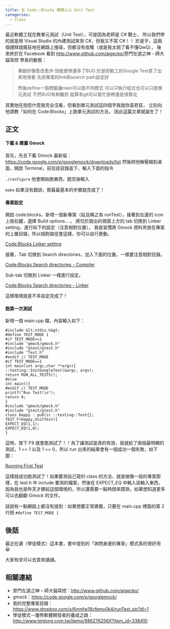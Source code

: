 ```yaml
---
title: 在 Code::Blocks 開開心心 Unit Test
categories:
  - Class
---
```


最近軟體工程在教單元測試（Unit Test），可是因為老師是 C# 戰士，
所以我們學的就是用 Visual Studio 的內建測試來測 C#，但我又不寫 C#！！
於是乎，這兩個禮拜就瘋狂地在網路上搜尋，但都沒有收穫（或是我太弱了看不懂QwQ），
後來終於在 Facebook 看到 <http://www.github.com/aigecko/>旁門左道之神 - 師大貓耳控</a> 學長的動態：

> 專題好像愈改愈炸
> 效能更慘還多了BUG
> 於是把軟工的Google Test拿了出來用用看
> 先把專案的link和search path設定好
>
> 然後define一個標籤讓main可以跑不同模式
> 可以只執行程式也可以只跑單元測試
> 不然BUG有夠難抓
> 就算有git可以幫忙倒帶還是很靠北

其實他在抱怨什麼我完全沒看，但看到單元測試這四個字我就欣喜若狂，
立刻向他請教「如何在 Code:Blocks」上跑單元測試的方法，
因此這篇文章就誕生了！

## 正文

#### 下載 & 建置 Gmock

首先，先去下載 Gmock 最新版：<https://code.google.com/p/googlemock/downloads/list>
然後把他解壓縮到桌面，開啟 Terminal，前往該目錄底下，輸入下面的指令

`./configure`
他會開始跑東西，跑完後輸入

`make`
如果沒有錯誤，那最最基本的步驟就完成了！

#### 專案設定

開啟 code:blocks，新增一個新專案（姑且稱之為 runTest），接著到左邊的 icon 上按右鍵，選擇 Build options&#8230; ，
將位於跳出的視窗上方的 tab 切換到 Linker setting，進行如下的設定（注意相對位置），
我是習慣將 Gmock 資料夾放在專案的上層目錄，所以相對路徑會這樣，你可以自行更動。

[Code:Blocks Linker setting](http://wildsky.cc/blog-images/2015-11-01-01-55-51-的螢幕擷圖-1024x576.png)

接著，Tab 切換到 Search directories，加入下面的位置，一樣要注意相對目錄。

[Code:Blocks Search directories - Compiler](http://wildsky.cc/blog-images/2015-11-01-01-13-10-的螢幕擷圖-1024x576.png)

Sub-tab 切換到 Linker 一樣進行設定。

[Code:Blocks Search directories - Linker](http://wildsky.cc/blog-images/2015-11-01-01-13-12-的螢幕擷圖-1024x576.png)

這樣環境就差不多設定完成了！

#### 跑第一次測試

新增一個 main.cpp 檔，內容輸入如下：
```
#include &lt;stdio.h&gt;
#define TEST_MODE 1
#if TEST_MODE==1
#include "gmock/gmock.h"
#include "gtest/gtest.h"
#include "Test.h"
#endif // TEST_MODE
#if TEST_MODE==1
int main(int argc,char **argv){
::testing::InitGoogleTest(&argc, argv);
return RUN_ALL_TESTS();
#else
int main(){
#endif // TEST_MODE
printf("Run Test!\n");
return 0;
}
#include "gmock/gmock.h"
#include "gtest/gtest.h"
class Happy : public ::testing::Test{};
TEST_F(Happy,UnitTest){
EXPECT_EQ(1,1);
EXPECT_EQ(1,0);
}
```

這時，按下 F9 就會跑測試了！！為了讓測試是真的有效，我就給了兩個最明顯的測試，1 == 1 以及 1 == 0，所以 run 出來的結果會有一個成功一個失敗，如下圖：

[Running First Test](http://wildsky.cc/blog-images/2015-11-01-13-47-48-的螢幕擷圖.png)

這樣就成功跑測試了！如果要測自己寫的 class 的方法，就直接像一般的專案那樣，在 test.h 中 include 要測的檔案，然後在 EXPECT_EQ 中輸入該輸入東西，
因為我也是昨天才建起這個環境的，所以還需要一點時間來摸熟，如果想知道更多可以去翻翻 Gmock 的文件。

話說有一點網路上都沒有提到：如果想要正常建置，只要在 main.cpp 裡面的第 2 行把 `#define TEST_MODE 1`

## 後話

最近在讀〈學徒模式〉這本書，書中提到的「詢問身邊的專家」模式真的很好用 😀

大家有空可以去買來讀讀。

## 相關連結

- 旁門左道之神 &#8211; 師大貓耳控：<http://www.github.com/aigecko/>
- gmock：<https://code.google.com/p/googlemock/>
- 我的完整專案目錄：<https://www.dropbox.com/s/6mnfw18cfemv0k4/runTest.zip?dl=1>
- 學徒模式－優秀軟體開發者的養成之路：<http://www.tenlong.com.tw/items/986276256X?item_id=338410>
